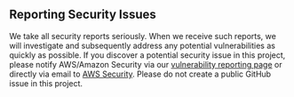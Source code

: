 Reporting Security Issues
-------------------------------------------------------------------------------------------------------------------------------------------------
We take all security reports seriously. When we receive such reports, we will investigate and
subsequently address any potential vulnerabilities as quickly as possible. If you discover a potential
security issue in this project, please notify AWS/Amazon Security via
our [vulnerability reporting page](http://aws.amazon.com/security/vulnerability-reporting/) or
directly via email to [AWS Security](mailto:aws-security@amazon.com). Please do not create a public GitHub issue in this
project.